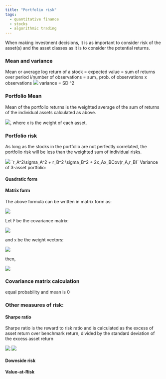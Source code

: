 ```yaml
---
title: "Portfolio risk"
tags:
  - quantitative finance
  - stocks
  - algorithmic trading
---
```


When making investment decisions, it is as important to consider risk of the asset(s) and the asset classes as it is to consider the potential returns.

### Mean and variance 

Mean or average log return of a stock = expected value = sum of returns over period i/number of observations = sum_ prob. of observations x observations
<img src="https://render.githubusercontent.com/render/math?math=E(r) = \sum_{i=1}^{n} p(i)r(i)">
variance = SD ^2

### Portfolio Mean

Mean of the portfolio returns is the weighted average of the sum of returns of the individual assets calculated as above.

<img src="https://render.githubusercontent.com/render/math?math=rp(i) = (x_AE(r_A)) ++ (x_BE(r_B))">, where x is the weight of each asset. 


### Portfolio risk

As long as the stocks in the portfolio are not perfectly correlated, the portfolio risk will be less than the weighted sum of individual risks.

<img src="https://render.githubusercontent.com/render/math?math=r_A^2 \sigma_A^2 \+ r_B^2 \sigma_B^2 \+ 2x_Ax_BCov(r_A,r_B)">
`r_A^2\sigma_A^2 + r_B^2 \sigma_B^2 + 2x_Ax_BCov(r_A,r_B)`
Variance of 3-asset portfolio:


 


#### Quadratic form

#### Matrix form
The above formula can be written in matrix form as:


<img src="https://latex.codecogs.com/svg.latex?\sigma_P^2 = \begin {bmatrix} x_A & x_B\end {bmatrix}\begin {bmatrix} Cov(r_A,r_A) & Cov(r_A,r_B) \\ Cov(r_B,r_A) & Cov(r_B,r_B)\end {bmatrix}\begin {bmatrix} x_A \\ x_B\end {bmatrix}">


Let `P` be the covariance matrix:


<img src="https://latex.codecogs.com/svg.latex?P=\begin {bmatrix} Cov(r_A,r_A) & Cov(r_A,r_B) \\ Cov(r_B,r_A) & Cov(r_B,r_B)\end {bmatrix}">


and `x` be the weight vectors:


<img src="https://latex.codecogs.com/svg.latex?x = \begin {bmatrix} x_A \\ x_B\end {bmatrix}">


then,


<img src="https://render.githubusercontent.com/render/math?math=\sigma_P^2 =  x^TPx">



### Covariance matrix calculation
equal probability and mean is 0

### Other measures of risk:

#### Sharpe ratio

Sharpe ratio is the reward to risk ratio and is calculated as the excess of asset return over benchmark return, divided by the standard deviation of the excess asset return

<img src="https://latex.codecogs.com/svg.latex?excess%20return, a_t = r_{portfolio}%20-%20r_{rf,t}">

<img src="https://latex.codecogs.com/svg.latex?\dfrac%20{\dfrac{1}{T}%20\sum_{t=1}^{T}a_t}{\sqrt{\dfrac{\sum_{t=1}^{T}(a_t%20-%20\mu_{a,t})}{T-1}}">


#### Downside risk

#### Value-at-Risk
